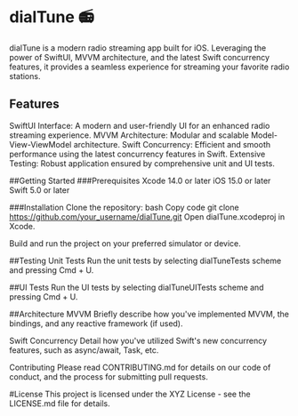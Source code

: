 # dialTune 📻
dialTune is a modern radio streaming app built for iOS. Leveraging the power of SwiftUI, MVVM architecture, and the latest Swift concurrency features, it provides a seamless experience for streaming your favorite radio stations.

## Features
SwiftUI Interface: A modern and user-friendly UI for an enhanced radio streaming experience.
MVVM Architecture: Modular and scalable Model-View-ViewModel architecture.
Swift Concurrency: Efficient and smooth performance using the latest concurrency features in Swift.
Extensive Testing: Robust application ensured by comprehensive unit and UI tests.

##Getting Started
###Prerequisites
Xcode 14.0 or later
iOS 15.0 or later
Swift 5.0 or later

###Installation
Clone the repository:
bash
Copy code
git clone https://github.com/your_username/dialTune.git
Open dialTune.xcodeproj in Xcode.

Build and run the project on your preferred simulator or device.

##Testing
Unit Tests
Run the unit tests by selecting dialTuneTests scheme and pressing Cmd + U.

##UI Tests
Run the UI tests by selecting dialTuneUITests scheme and pressing Cmd + U.

##Architecture
MVVM
Briefly describe how you've implemented MVVM, the bindings, and any reactive framework (if used).

Swift Concurrency
Detail how you've utilized Swift's new concurrency features, such as async/await, Task, etc.

Contributing
Please read CONTRIBUTING.md for details on our code of conduct, and the process for submitting pull requests.

#License
This project is licensed under the XYZ License - see the LICENSE.md file for details.

